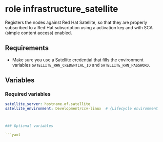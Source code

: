role infrastructure_satellite
=======================================

Registers the nodes against Red Hat Satellite, so that they are properly subscribed to a Red Hat subscription using a activation key 
and with SCA (simple content access) enabled.


Requirements
------------

* Make sure you use a Satellite credential that fills the environment variables `SATELLITE_RHN_CREDENTIAL_ID` and `SATELLITE_RHN_PASSWORD`.


Variables
---------

### Required variables
```yaml
satellite_server: hostname.of.satellite
satellite_environment: Development/ccv-linux  # {Lifecycle environment name}/{content view name}



### Optional variables

```yaml
```

